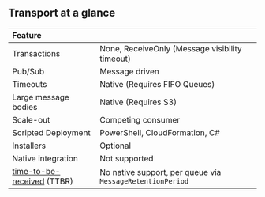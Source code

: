 ## Transport at a glance

| Feature                                            |                                                           |
|:---------------------------------------------------|-----------------------------------------------------------|
| Transactions                                       | None, ReceiveOnly (Message visibility timeout)            |
| Pub/Sub                                            | Message driven                                            |
| Timeouts                                           | Native (Requires FIFO Queues)                             |
| Large message bodies                               | Native (Requires S3)                                      |
| Scale-out                                          | Competing consumer                                        |
| Scripted Deployment                                | PowerShell, CloudFormation, C#                            |
| Installers                                         | Optional                                                  |
| Native integration                                 | Not supported                                             |
| [time-to-be-received](#time-to-be-received) (TTBR) | No native support, per queue via `MessageRetentionPeriod` |
